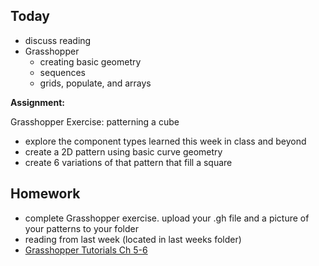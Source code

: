 
## Today

- discuss reading
- Grasshopper
  - creating basic geometry
  - sequences
  - grids, populate, and arrays

**Assignment:**

Grasshopper Exercise: patterning a cube
- explore the component types learned this week in class and beyond
- create a 2D pattern using basic curve geometry
- create 6 variations of that pattern that fill a square

## Homework

- complete Grasshopper exercise. upload your .gh file and a picture of your patterns to your folder
- reading from last week (located in last weeks folder)
- [Grasshopper Tutorials Ch 5-6](https://www.youtube.com/playlist?list=PLGV167zE8gnUzZxgWwPkqPQrofJsXtB4g)
